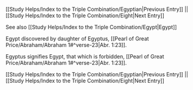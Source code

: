 [[Study Helps/Index to the Triple Combination/Egyptian|Previous Entry]]  ||  [[Study Helps/Index to the Triple Combination/Eight|Next Entry]]

 See also [[Study Helps/Index to the Triple Combination/Egypt|Egypt]]

 Egypt discovered by daughter of Egyptus, [[Pearl of Great Price/Abraham/Abraham 1#^verse-23|Abr. 1:23]].

 Egyptus signifies Egypt, that which is forbidden, [[Pearl of Great Price/Abraham/Abraham 1#^verse-23|Abr. 1:23]].

[[Study Helps/Index to the Triple Combination/Egyptian|Previous Entry]]  ||  [[Study Helps/Index to the Triple Combination/Eight|Next Entry]]